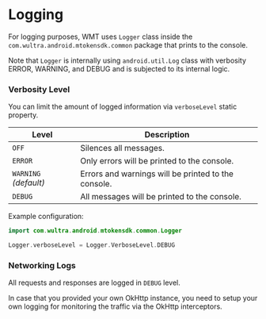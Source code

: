# Logging

For logging purposes, WMT uses `Logger` class inside the `com.wultra.android.mtokensdk.common` package that prints to the console.

<!-- begin box warning -->
Note that `Logger` is internally using `android.util.Log` class with verbosity ERROR, WARNING, and DEBUG and is subjected to its internal logic.
<!-- end -->

### Verbosity Level

You can limit the amount of logged information via `verboseLevel` static property.

| Level | Description |
| --- | --- |
| `OFF` | Silences all messages. |
| `ERROR` | Only errors will be printed to the console. |
| `WARNING` _(default)_ | Errors and warnings will be printed to the console. |
| `DEBUG` | All messages will be printed to the console. |

Example configuration:

```kotlin
import com.wultra.android.mtokensdk.common.Logger

Logger.verboseLevel = Logger.VerboseLevel.DEBUG
```

### Networking Logs

All requests and responses are logged in `DEBUG` level.

<!-- begin box warning -->
In case that you provided your own OkHttp instance, you need to setup your own logging for monitoring the traffic via the OkHttp interceptors.
<!-- end -->
